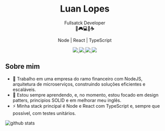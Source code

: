 <h1 align="center">Luan Lopes</h1>

<p align="center">
  Fullsatck Developer<br />
  <b>🚀🎮💻🍕☕</b>
</p>

<p align="center">
  Node | React | TypeScript
</p>

<p align="center">
  <a
    href="https://www.linkedin.com/in/luanglopes/" 
    alt="LinkedIn"
    target="_blank"
  >
    <img src="https://img.shields.io/badge/-LinkedIn-0E76A8?style=flat-square&logo=Linkedin&logoColor=white" />
  </a>
  <a
    href="mailto:luanglopes@gmail.com" 
    alt="Email"
    target="_blank"
  >
    <img src="https://img.shields.io/badge/-Email-B23121?style=flat-square&logo=gmail&logoColor=white" />
  </a>
    <a
    href="https://web.whatsapp.com/send?phone=555193761347&text=Ol%C3%A1%20Luan,%20encontrei%20seu%20perfil%20no%20GitHub" 
    alt="WhatsApp"
    target="_blank"
  >
    <img src="https://img.shields.io/badge/-WhatsApp-25D366?style=flat-square&logo=WhatsApp%20Web&logoColor=white" />
  </a>
  
  </a>
    <a
    href="https://api.whatsapp.com/send?phone=5551993761347&text=Ol%C3%A1%20Luan%2C%20encontrei%20seu%20perfil%20do%20GitHub" 
    alt="WhatsApp"
    target="_blank"
  >
    <img src="https://img.shields.io/badge/-WhatsApp-25D366?style=flat-square&logo=WhatsApp%20Mobile&logoColor=white" />
  </a> 
</p>

## Sobre mim

- 💼 Trabalho em uma empresa do ramo financeiro com NodeJS, arquitetura de microserviços, construindo soluções eficientes e escaláveis.
- 📖 Estou sempre aprendendo, e, no momento, estou focado em design patters, principios SOLID e em melhorar meu inglês.
- ⚡ Minha stack principal é Node e React com TypeScript e, sempre que possível, com testes unitários.

![github stats](https://github-readme-stats.vercel.app/api?username=luanglopes&show_icons=true)
